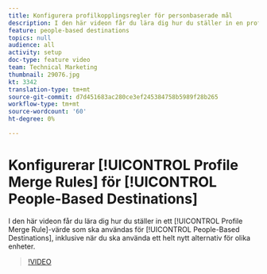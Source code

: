 ```yaml
---
title: Konfigurera profilkopplingsregler för personbaserade mål
description: I den här videon får du lära dig hur du ställer in en profilkopplingsregel som ska användas för personbaserade mål, inklusive när du ska använda ett helt nytt alternativ för olika enheter.
feature: people-based destinations
topics: null
audience: all
activity: setup
doc-type: feature video
team: Technical Marketing
thumbnail: 29076.jpg
kt: 3342
translation-type: tm+mt
source-git-commit: d7d451683ac280ce3ef245384758b5989f28b265
workflow-type: tm+mt
source-wordcount: '60'
ht-degree: 0%

---
```



# Konfigurerar [!UICONTROL Profile Merge Rules] för [!UICONTROL People-Based Destinations]

I den här videon får du lära dig hur du ställer in ett [!UICONTROL Profile Merge Rule]-värde som ska användas för [!UICONTROL People-Based Destinations], inklusive när du ska använda ett helt nytt alternativ för olika enheter.

>[!VIDEO](https://video.tv.adobe.com/v/29076/?quality=12)
